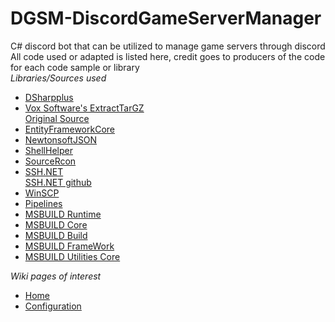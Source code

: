 # DGSM-DiscordGameServerManager
C# discord bot that can be utilized to manage game servers through discord<br />
All code used or adapted is listed here, credit goes to producers of the code for each code sample or library<br />
<em>Libraries/Sources used</em>
<ul>
  <li>
	  <a href="https://github.com/DSharpPlus/DSharpPlus">DSharpplus</a>
  </li>
	<li>
		<a href="https://gist.github.com/voxsoftware/590c3c87d5e337106f0bdb80536c0c0c">Vox Software's ExtractTarGZ</a><br />
		<a href="https://gist.github.com/ForeverZer0/a2cd292bd2f3b5e114956c00bb6e872b">Original Source</a>
	</li>
	<li>
		<a href="https://www.nuget.org/packages/Microsoft.EntityFrameworkCore">EntityFrameworkCore</a>
	</li>
  <li>
	  <a href="https://www.newtonsoft.com/json">NewtonsoftJSON</a>
  </li>
	<li>
		<a href="https://loune.net/2017/06/running-shell-bash-commands-in-net-core/">ShellHelper</a>
	</li>
  <li>
	  <a href="https://github.com/aiusepsi/SourceRcon">SourceRcon</a>
  </li>
	<li>
		<a href="https://www.nuget.org/packages/SSH.NET">SSH.NET</a><br  />
		<a href="https://github.com/sshnet/SSH.NET">SSH.NET github</a>
	</li>
	<li>
		<a href="https://www.nuget.org/packages/WinSCP/">WinSCP</a>
	</li>
	<li>
		<a href="https://www.nuget.org/packages/System.IO.Pipelines/">Pipelines</a>
	</li>
  <li>
	  <a href="https://www.nuget.org/packages/Microsoft.Build.Runtime/">MSBUILD Runtime</a>
  </li>
	<li>
	  <a href="https://www.nuget.org/packages/Microsoft.Build.Tasks.Core/">MSBUILD Core</a>
		  </li>
		  <li>
		  <a href="https://www.nuget.org/packages/Microsoft.Build/">MSBUILD Build</a>
		  </li>
		  <li>
		  <a href="https://www.nuget.org/packages/Microsoft.Build.Framework/">MSBUILD FrameWork</a>
		  </li>
		  <li>
		  <a href="https://www.nuget.org/packages/Microsoft.Build.Utilities.Core/">MSBUILD Utilities Core</a>
		  </li>
  </ul>
  <em>Wiki pages of interest</em>
  <ul>
	<li>
		<a href="https://github.com/Supershade2/DGSM-DiscordGameServerManager/wiki">Home</a>
	</li>
	<li>
	<a href="https://github.com/Supershade2/DGSM-DiscordGameServerManager/wiki/Configuration-overview:-Config.json">Configuration</a>
	</li>
</ul>
